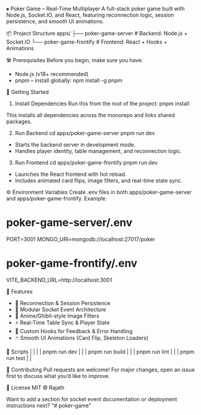 ♠️ Poker Game – Real-Time Multiplayer
A full-stack poker game built with Node.js, Socket.IO, and React, featuring reconnection logic, session persistence, and smooth UI animations.

📦 Project Structure
apps/
├── poker-game-server     # Backend: Node.js + Socket.IO
└── poker-game-frontify   # Frontend: React + Hooks + Animations



🛠 Prerequisites
Before you begin, make sure you have:
- Node.js (v18+ recommended)
- pnpm – install globally:
npm install -g pnpm



🚀 Getting Started
1. Install Dependencies
Run this from the root of the project:
pnpm install


This installs all dependencies across the monorepo and links shared packages.

2. Run Backend
cd apps/poker-game-server
pnpm run dev


- Starts the backend server in development mode.
- Handles player identity, table management, and reconnection logic.

3. Run Frontend
cd apps/poker-game-frontify
pnpm run dev


- Launches the React frontend with hot reload.
- Includes animated card flips, image filters, and real-time state sync.

⚙️ Environment Variables
Create .env files in both apps/poker-game-server and apps/poker-game-frontify.
Example:
# poker-game-server/.env
PORT=3001
MONGO_URI=mongodb://localhost:27017/poker

# poker-game-frontify/.env
VITE_BACKEND_URL=http://localhost:3001



🧪 Features
- 🔄 Reconnection & Session Persistence
- 🧠 Modular Socket Event Architecture
- 🎨 Anime/Ghibli-style Image Filters
- ⚡ Real-Time Table Sync & Player State
- 💬 Custom Hooks for Feedback & Error Handling
- 🃏 Smooth UI Animations (Card Flip, Skeleton Loaders)

🧹 Scripts
|  |  | 
| pnpm run dev |  | 
| pnpm run build |  | 
| pnpm run lint |  | 
| pnpm run test |  | 



🤝 Contributing
Pull requests are welcome! For major changes, open an issue first to discuss what you’d like to improve.

📄 License
MIT © Rajath

Want to add a section for socket event documentation or deployment instructions next?
"# poker-game" 
